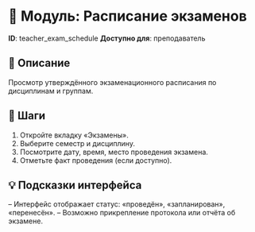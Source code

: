 # 📘 Модуль: Расписание экзаменов
**ID**: teacher_exam_schedule
**Доступно для**: преподаватель

## 📝 Описание
Просмотр утверждённого экзаменационного расписания по дисциплинам и группам.

## 🩜 Шаги
1. Откройте вкладку «Экзамены».
2. Выберите семестр и дисциплину.
3. Посмотрите дату, время, место проведения экзамена.
4. Отметьте факт проведения (если доступно).

## 💡 Подсказки интерфейса
– Интерфейс отображает статус: «проведён», «запланирован», «перенесён».
– Возможно прикрепление протокола или отчёта об экзамене.
